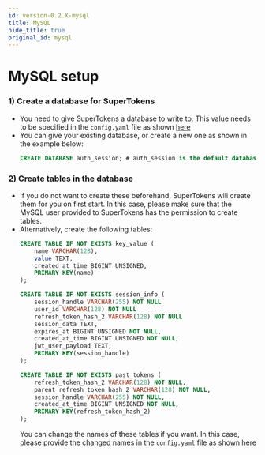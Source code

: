 ```yaml
---
id: version-0.2.X-mysql
title: MySQL
hide_title: true
original_id: mysql
---
```


# MySQL setup

### 1) Create a database for SuperTokens
- You need to give SuperTokens a database to write to. This value needs to be specified in the ```config.yaml``` file as shown [here](../../configuration/database/mysql)
- You can give your existing database, or create a new one as shown in the example below:
    ```sql
    CREATE DATABASE auth_session; # auth_session is the default database name
    ```

### 2) Create tables in the database
- If you do not want to create these beforehand, SuperTokens will create them for you on first start. In this case, please make sure that the MySQL user provided to SuperTokens has the permission to create tables.
- Alternatively, create the following tables:
    ```sql
    CREATE TABLE IF NOT EXISTS key_value (
        name VARCHAR(128),
        value TEXT,
        created_at_time BIGINT UNSIGNED,
        PRIMARY KEY(name)
    );

    CREATE TABLE IF NOT EXISTS session_info (
        session_handle VARCHAR(255) NOT NULL
        user_id VARCHAR(128) NOT NULL
        refresh_token_hash_2 VARCHAR(128) NOT NULL
        session_data TEXT,
        expires_at BIGINT UNSIGNED NOT NULL,
        created_at_time BIGINT UNSIGNED NOT NULL,
        jwt_user_payload TEXT,
        PRIMARY KEY(session_handle)
    );

    CREATE TABLE IF NOT EXISTS past_tokens (
        refresh_token_hash_2 VARCHAR(128) NOT NULL,
        parent_refresh_token_hash_2 VARCHAR(128) NOT NULL,
        session_handle VARCHAR(255) NOT NULL,
        created_at_time BIGINT UNSIGNED NOT NULL,
        PRIMARY KEY(refresh_token_hash_2)
    );
    ```
    You can change the names of these tables if you want. In this case, please provide the changed names in the ```config.yaml``` file as shown [here](../../configuration/database/mysql)
